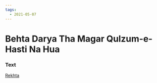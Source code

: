 ```yaml
---
tags:
  - 2021-05-07
---
```

# Behta Darya Tha Magar Qulzum-e-Hasti Na Hua

### Text
[Rekhta](https://urdushahkar.org/vajh-tasalli-na-hua-jamna-parshaad-raahi/)

